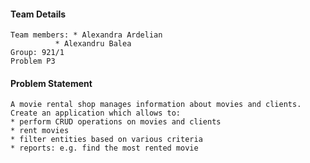 #### Team Details

	Team members: * Alexandra Ardelian
		      * Alexandru Balea
	Group: 921/1
	Problem P3


#### Problem Statement

	A movie rental shop manages information about movies and clients. Create an application which allows to:
    * perform CRUD operations on movies and clients
    * rent movies
    * filter entities based on various criteria
    * reports: e.g. find the most rented movie
